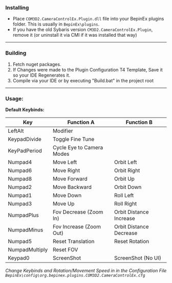 ### Installing

* Place `COM3D2.CameraControlEx.Plugin.dll` file into your BepinEx plugins folder. This is usually in `BepinEx\plugins`.
* If you have the old Sybaris version `CM3D2.CameraControlEx.Plugin`, remove it (or uninstall it via CMI if it was installed that way)

---
### Building
1. Fetch nuget packages.
2. If Changes were made to the Plugin Configuration T4 Template, Save it so your IDE Regenerates it.
3. Compile via your IDE or by executing "Build.bat" in the project root

---
### Usage:
**Default Keybinds:**

| Key            | Function A                | Function B              |
|----------------|---------------------------|-------------------------|
| LeftAlt        | Modifier                  |                         |
| KeypadDivide   | Toggle Fine Tune          |                         |
| KeyPadPeriod   | Cycle Eye to Camera Modes |                         |
| Numpad4        | Move Left                 | Orbit Left              |
| Numpad6        | Move Right                | Orbit Right             |
| Numpad8        | Move Forward              | Orbit Up                |
| Numpad2        | Move Backward             | Orbit Down              |
| Numpad1        | Move Down                 | Roll Left               |
| Numpad3        | Move Up                   | Roll Right              |
| NumpadPlus     | Fov Decrease (Zoom In)    | Orbit Distance Increase |
| NumpadMinus    | Fov Increase (Zoom Out)   | Orbit Distance Decrease |
| Numpad5        | Reset Translation         | Reset Rotation          |
| NumpadMultiply | Reset FOV                 |                         |
| Keypad0        | ScreenShot                | ScreenShot (No UI)      |

*Change Keybinds and Rotation/Movement Speed in in the Configuration File `BepinEx\config\org.bepinex.plugins.COM3D2.CameraControlEx.cfg`*
